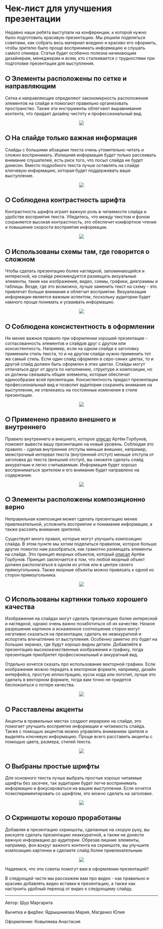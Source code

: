 # Чек-лист для улучшения презентации

Недавно наши ребята выступали на конференции, к которой нужно было подготовить красивую презентацию. Мы решили поделиться советами, как собрать весь материал воедино и красиво его оформить, чтобы зрителю было проще воспринимать информацию и слушать самого спикера. Статья будет особенно полезна начинающим дизайнерам, менеджерам и всем, кто сталкивается с трудностями при подготовке презентации для выступления.

## ⭘ Элементы расположены по сетке и направляющим

Сетка и направляющие определяют закономерность расположения элементов на слайде и помогают правильно организовать пространство. Также эти инструменты облегчают выравнивание контента, что придает дизайну чистоту и профессиональный вид.

<p align="center">
  <img src="images/setka.png">
</p>


## ⭘  На слайде только важная информация

Слайды с большими абзацами текста очень утомительно читать и сложно воспринимать. Излишняя информация будет только рассеивать внимание слушателей, есть риск того, что посыл слайда не будет донесен. Вместо подробного текста лучше оставлять на слайде ключевую информацию, которая будет поддерживать ваше выступление.

<p align="center">
  <img src="images/main_data.png">
</p>


## ⭘  Соблюдена контрастность шрифта

Контрастность шрифта играет важную роль в читаемости слайда и удобстве восприятия текста. Убедитесь, что между текстом и фоном сохраняется высокая контрастность, это обеспечит комфортное чтение и повышение скорости восприятия информации.

<p align="center">
  <img src="images/contrast.png">
</p>


## ⭘  Использованы схемы там, где говорится о сложном

Чтобы сделать презентацию более наглядной, запоминающейся и интересной, на слайде рекомендуется размещать визуальные элементы, такие как изображения, видео, схемы, графики, диаграммы и таблицы. Везде, где это возможно, лучше заменить текст на схему - это привлечет больше внимания и облегчит восприятие. Визуализация информации является важным аспектом, поскольку аудитории будет намного проще понимать и усваивать информацию.

<p align="center">
  <img src="images/schems.png">
</p>


## ⭘  Соблюдена консистентность в оформлении

Не менее важное правило при оформлении хорошей презентации - согласованность элементов и слайдов друг с другом или консистентность. Например, если на одном слайде к заголовку применили стиль текста, то и на другом слайде нужно применить тот же самый стиль. Если один слайд оформлен в серо-синих цветах, то и другой слайд должен быть оформлен в этих цветах. Слайды могут отличаться друг от друга по наполнению, структуре и композиции, но их должны связывать общие элементы, которые обеспечат единообразие всей презентации. Консистентность придаст презентации профессиональный вид и позволит аудитории сохранить внимание на выступлении, не отвлекаясь на постоянные изменения в стиле презентации.

<p align="center">
  <img src="images/consistention.png">
</p>


## ⭘  Применено правило внешнего и внутреннего

Правило внутреннего и внешнего, которое [описал](https://bureau.ru/soviet/20140818/) Артём Горбунов, поможет вывести вашу презентацию на новый уровень. Соблюдая это правило - сделав внутренние отступы меньше внешних, например, межстрочный интервал текста (внутренний отступ) меньше отступа от заголовка до текста (внешний отступ), вы сможете сделать слайд аккуратным и легко считываемым. Информация будет хорошо восприниматься зрителем и его внимание будет направлено на содержание. 

<p align="center">
  <img src="images/principle.png">
</p>


## ⭘  Элементы расположены композиционно верно

Неправильная композиция может сделать презентацию менее привлекательной, усложнить восприятие и понимание информации, а также рассеять внимание зрителей. 

Существует много правил, которые могут улучшить композицию слайда. В этом пункте мы хотим поделиться правилом, которое больше других помогло нам разобраться, как грамотно размещать элементы на слайде. Это принцип якорных объектов, который [описал](https://bureau.ru/soviet/20140324/) Артём Горбунов. Принцип заключается в том, что любой якорный объект должен располагаться в одном из углов или в центре своего прямоугольника. Также якорные объекты можно привязать к одной из сторон прямоугольника. 

<p align="center">
  <img src="images/composition.png">
</p>


## ⭘  Использованы картинки только хорошего качества

Изображения на слайдах могут сделать презентацию более интересной и наглядной, однако очень важно позаботиться об их качестве. Низкое разрешение картинок и искаженное соотношение сторон могут негативно сказаться на презентации, сделать ее неаккуратной и испортить впечатление от выступления. Особенно заметно это будет на больших экранах, где будут хорошо видны детали. Добавляйте в презентацию высококачественные изображения и графику, тогда презентация приобретет профессиональный и аккуратный вид.

Отдельно хочется сказать про использование векторной графики. Если изображение можно передать в векторном формате, например, дизайн интерфейса, простую иллюстрацию, кусок кода или логотип, лучше это сделать в векторном формате, тогда вам точно не придется беспокоиться о потере качества.

<p align="center">
  <img src="images/qualitative_pics.png">
</p>


## ⭘  Расставлены акценты

Акценты в правильных местах создают иерархию на слайде, это помогает улучшить восприятие информации и читаемость слайда. Также с помощью акцентов можно управлять вниманием зрителя и выделять ключевую информацию. Проще всего расставить акценты с помощью цвета, размера, стилей текста.

<p align="center">
  <img src="images/accents.png">
</p>


## ⭘  Выбраны простые шрифты

Для основного текста лучше выбрать простые хорошо читаемые шрифты без засечек, так аудитории будет легче воспринимать информацию и фокусироваться на вашем выступлении. Если хочется поэкспериментировать со шрифтом, это можно сделать на заголовке.

<p align="center">
  <img src="images/simple_letter.png">
</p>


## ⭘  Скриншоты хорошо проработаны

Добавляя в презентацию скриншоты, сделанные на скорую руку, вы рискуете сделать презентацию неаккуратной, а также не донести важную информацию до аудитории. Обрезав лишние элементы, например, фон вокруг важного контента на скриншоте, вы улучшите композицию картинки и сделаете слайд более привлекательным.

<p align="center">
  <img src="images/scrinshots.png">
</p>

Надеемся, что эти советы помогут вам в оформлении презентаций!!

В следующей части мы расскажем вам про видео - как правильно и красиво добавлять видео вставки в презентацию, а также как настроить удобный переход от видео к следующему слайду.

____

Автор: Шур Маргарита

Вычитка и фидбек: Ядрышникова Мария, Магденко Юлия

Оформление: Ковыляева Анастасия
